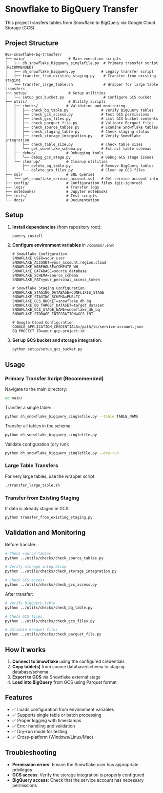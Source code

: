 # Snowflake to BigQuery Transfer

This project transfers tables from Snowflake to BigQuery via Google Cloud Storage (GCS).

## Project Structure

```
007-snowflake-bq-transfer/
├── main/                    # Main execution scripts
│   ├── dh_snowflake_bigquery_singlefile.py  # Primary transfer script (RECOMMENDED)
│   ├── dh_snowflake_biqquery.py            # Legacy transfer script
│   ├── transfer_from_existing_staging.py    # Transfer from existing staging
│   └── transfer_large_table.sh              # Wrapper for large table transfers
├── setup/                   # Setup utilities
│   └── setup_gcs_bucket.py                  # Configure GCS bucket
├── utils/                   # Utility scripts
│   ├── checks/             # Validation and monitoring
│   │   ├── check_bq_table.py               # Verify BigQuery tables
│   │   ├── check_gcs_access.py             # Test GCS permissions
│   │   ├── check_gcs_files.py              # List GCS bucket contents
│   │   ├── check_parquet_file.py           # Validate Parquet files
│   │   ├── check_source_tables.py          # Examine Snowflake tables
│   │   ├── check_staging_table.py          # Check staging status
│   │   ├── check_storage_integration.py    # Verify Snowflake integration
│   │   ├── check_table_size.py             # Check table sizes
│   │   └── get_snowflake_schema.py         # Extract table schemas
│   ├── debug/              # Debugging tools
│   │   └── debug_gcs_stage.py              # Debug GCS stage issues
│   └── cleanup/            # Cleanup utilities
│       ├── delete_bq_table.py              # Remove BigQuery tables
│       └── delete_gcs_files.py             # Clean up GCS files
├── sql/                    # SQL queries
│   └── get_snowflake_service_account.sql   # Get service account info
├── config/                 # Configuration files (git-ignored)
├── logs/                   # Transfer logs
├── notebooks/              # Jupyter notebooks
├── tests/                  # Test scripts
└── docs/                   # Documentation

```

## Setup

1. **Install dependencies** (from repository root):
   ```bash
   poetry install
   ```

2. **Configure environment variables** in `/common/.env`:
   ```env
   # Snowflake Configuration
   SNOWFLAKE_USER=your_user
   SNOWFLAKE_ACCOUNT=your_account.region.cloud
   SNOWFLAKE_WAREHOUSE=COMPUTE_WH
   SNOWFLAKE_DATABASE=source_database
   SNOWFLAKE_SCHEMA=source_schema
   SNOWFLAKE_PAT=your_personal_access_token

   # Snowflake Staging Configuration
   SNOWFLAKE_STAGING_DATABASE=CONFLIXIS_STAGE
   SNOWFLAKE_STAGING_SCHEMA=PUBLIC
   SNOWFLAKE_GCS_BUCKET=snowflake_dh_bq
   SNOWFLAKE_BQ_TARGET_DATASET=target_dataset
   SNOWFLAKE_GCS_STAGE_NAME=snowflake_dh_bq
   SNOWFLAKE_STORAGE_INTEGRATION=GCS_INT

   # Google Cloud Configuration
   GOOGLE_APPLICATION_CREDENTIALS=/path/to/service-account.json
   BQ_PROJECT_ID=your-gcp-project-id
   ```

3. **Set up GCS bucket and storage integration**:
   ```bash
   python setup/setup_gcs_bucket.py
   ```

## Usage

### Primary Transfer Script (Recommended)

Navigate to the main directory:
```bash
cd main/
```

Transfer a single table:
```bash
python dh_snowflake_bigquery_singlefile.py --table TABLE_NAME
```

Transfer all tables in the schema:
```bash
python dh_snowflake_bigquery_singlefile.py
```

Validate configuration (dry run):
```bash
python dh_snowflake_bigquery_singlefile.py --dry-run
```

### Large Table Transfers

For very large tables, use the wrapper script:
```bash
./transfer_large_table.sh
```

### Transfer from Existing Staging

If data is already staged in GCS:
```bash
python transfer_from_existing_staging.py
```

## Validation and Monitoring

Before transfer:
```bash
# Check source tables
python ../utils/checks/check_source_tables.py

# Verify storage integration
python ../utils/checks/check_storage_integration.py

# Check GCS access
python ../utils/checks/check_gcs_access.py
```

After transfer:
```bash
# Verify BigQuery table
python ../utils/checks/check_bq_table.py

# Check GCS files
python ../utils/checks/check_gcs_files.py

# Validate Parquet files
python ../utils/checks/check_parquet_file.py
```

## How it works

1. **Connect to Snowflake** using the configured credentials
2. **Copy table(s)** from source database/schema to staging database/schema
3. **Export to GCS** via Snowflake external stage
4. **Load into BigQuery** from GCS using Parquet format

## Features

- ✅ Loads configuration from environment variables
- ✅ Supports single table or batch processing
- ✅ Proper logging with timestamps
- ✅ Error handling and validation
- ✅ Dry-run mode for testing
- ✅ Cross-platform (Windows/Linux/Mac)

## Troubleshooting

- **Permission errors**: Ensure the Snowflake user has appropriate privileges
- **GCS access**: Verify the storage integration is properly configured
- **BigQuery access**: Check that the service account has necessary permissions